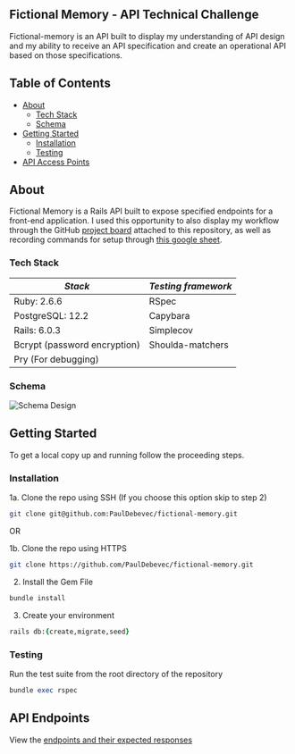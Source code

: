 
## Fictional Memory - API Technical Challenge

Fictional-memory is an API built to display my understanding of API design and my ability to receive an API specification and create an operational API based on those specifications.
 
## Table of Contents

* [About](#about)
  * [Tech Stack](#tech-stack)
  * [Schema](#schema)
* [Getting Started](#getting-started)
  * [Installation](#installation)
  * [Testing](#testing)
* [API Access Points](#api-endpoints)

## About

Fictional Memory is a Rails API built to expose specified endpoints for a front-end application. I used this opportunity to also display my workflow through the GitHub [project board](https://github.com/PaulDebevec/fictional-memory/projects/1) attached to this repository, as well as recording commands for setup through [this google sheet](https://docs.google.com/spreadsheets/d/1PkwBJFuLyXWhZCB7y00patmVpPMuqixcKCGQ_LPkKOw/edit?usp=sharing).

### Tech Stack

***Stack*** | ***Testing framework***
------------ | -------------
Ruby: 2.6.6| RSpec
PostgreSQL: 12.2 | Capybara
Rails: 6.0.3 | Simplecov
Bcrypt (password encryption) | Shoulda-matchers
 | Pry (For debugging)

### Schema

![Schema Design](https://i.imgur.com/N6vOa0K.png)

## Getting Started

To get a local copy up and running follow the proceeding steps.

### Installation

1a. Clone the repo using SSH (If you choose this option skip to step 2)
```sh
git clone git@github.com:PaulDebevec/fictional-memory.git
```
OR

1b. Clone the repo using HTTPS
```sh
git clone https://github.com/PaulDebevec/fictional-memory.git
```
2. Install the Gem File
```ruby
bundle install
```
3. Create your environment
```ruby
rails db:{create,migrate,seed}
```

### Testing

Run the test suite from the root directory of the repository

```ruby
bundle exec rspec
```

## API Endpoints

View the [endpoints and their expected responses](https://github.com/PaulDebevec/fictional-memory/blob/main/api_calls_responses.md)

